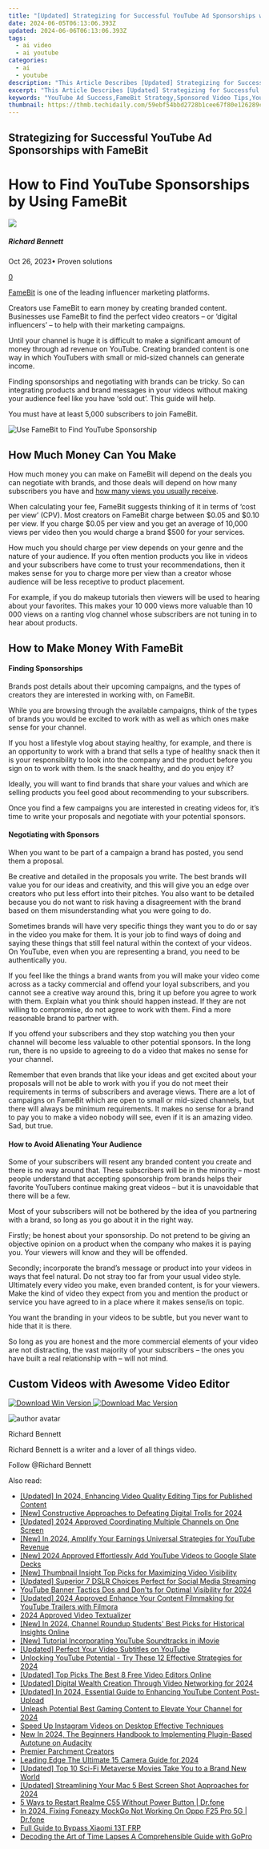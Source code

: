 ```yaml
---
title: "[Updated] Strategizing for Successful YouTube Ad Sponsorships with FameBit"
date: 2024-06-05T06:13:06.393Z
updated: 2024-06-06T06:13:06.393Z
tags:
  - ai video
  - ai youtube
categories:
  - ai
  - youtube
description: "This Article Describes [Updated] Strategizing for Successful YouTube Ad Sponsorships with FameBit"
excerpt: "This Article Describes [Updated] Strategizing for Successful YouTube Ad Sponsorships with FameBit"
keywords: "YouTube Ad Success,FameBit Strategy,Sponsored Video Tips,YouTube AdGains,Branded Content Pros,FameBit Marketing,Effective Ad Sponsorship"
thumbnail: https://thmb.techidaily.com/59ebf54bbd2728b1cee67f80e126289c9f6737977aace37b8f0906719738cd6b.jpg
---
```


## Strategizing for Successful YouTube Ad Sponsorships with FameBit

# How to Find YouTube Sponsorships by Using FameBit

![](https://images.wondershare.com/filmora/article-images/richard-bennett.jpg)

##### Richard Bennett

 Oct 26, 2023• Proven solutions

[0](#commentsBoxSeoTemplate)

[FameBit](https://famebit.com/) is one of the leading influencer marketing platforms.

Creators use FameBit to earn money by creating branded content. Businesses use FameBit to find the perfect video creators – or ‘digital influencers’ – to help with their marketing campaigns.

Until your channel is huge it is difficult to make a significant amount of money through ad revenue on YouTube. Creating branded content is one way in which YouTubers with small or mid-sized channels can generate income.

Finding sponsorships and negotiating with brands can be tricky. So can integrating products and brand messages in your videos without making your audience feel like you have ‘sold out’. This guide will help.

You must have at least 5,000 subscribers to join FameBit.

![Use FameBit to Find YouTube Sponsorship](https://images.wondershare.com/filmora/article-images/use-famebit-find-youtube-sponsorship.jpg)

## How Much Money Can You Make

How much money you can make on FameBit will depend on the deals you can negotiate with brands, and those deals will depend on how many subscribers you have and [how many views you usually receive](https://tools.techidaily.com/wondershare/filmora/download/).

When calculating your fee, FameBit suggests thinking of it in terms of ‘cost per view’ (CPV). Most creators on FameBit charge between $0.05 and $0.10 per view. If you charge $0.05 per view and you get an average of 10,000 views per video then you would charge a brand $500 for your services.

How much you should charge per view depends on your genre and the nature of your audience. If you often mention products you like in videos and your subscribers have come to trust your recommendations, then it makes sense for you to charge more per view than a creator whose audience will be less receptive to product placement.

For example, if you do makeup tutorials then viewers will be used to hearing about your favorites. This makes your 10 000 views more valuable than 10 000 views on a ranting vlog channel whose subscribers are not tuning in to hear about products.

## How to Make Money With FameBit

#### Finding Sponsorships

Brands post details about their upcoming campaigns, and the types of creators they are interested in working with, on FameBit.

While you are browsing through the available campaigns, think of the types of brands you would be excited to work with as well as which ones make sense for your channel.

If you host a lifestyle vlog about staying healthy, for example, and there is an opportunity to work with a brand that sells a type of healthy snack then it is your responsibility to look into the company and the product before you sign on to work with them. Is the snack healthy, and do you enjoy it?

Ideally, you will want to find brands that share your values and which are selling products you feel good about recommending to your subscribers.

Once you find a few campaigns you are interested in creating videos for, it’s time to write your proposals and negotiate with your potential sponsors.

#### Negotiating with Sponsors

When you want to be part of a campaign a brand has posted, you send them a proposal.

Be creative and detailed in the proposals you write. The best brands will value you for our ideas and creativity, and this will give you an edge over creators who put less effort into their pitches. You also want to be detailed because you do not want to risk having a disagreement with the brand based on them misunderstanding what you were going to do.

Sometimes brands will have very specific things they want you to do or say in the video you make for them. It is your job to find ways of doing and saying these things that still feel natural within the context of your videos. On YouTube, even when you are representing a brand, you need to be authentically you.

If you feel like the things a brand wants from you will make your video come across as a tacky commercial and offend your loyal subscribers, and you cannot see a creative way around this, bring it up before you agree to work with them. Explain what you think should happen instead. If they are not willing to compromise, do not agree to work with them. Find a more reasonable brand to partner with.

If you offend your subscribers and they stop watching you then your channel will become less valuable to other potential sponsors. In the long run, there is no upside to agreeing to do a video that makes no sense for your channel.

Remember that even brands that like your ideas and get excited about your proposals will not be able to work with you if you do not meet their requirements in terms of subscribers and average views. There are a lot of campaigns on FameBit which are open to small or mid-sized channels, but there will always be minimum requirements. It makes no sense for a brand to pay you to make a video nobody will see, even if it is an amazing video. Sad, but true.

#### How to Avoid Alienating Your Audience

Some of your subscribers will resent any branded content you create and there is no way around that. These subscribers will be in the minority – most people understand that accepting sponsorship from brands helps their favorite YouTubers continue making great videos – but it is unavoidable that there will be a few.

Most of your subscribers will not be bothered by the idea of you partnering with a brand, so long as you go about it in the right way.

Firstly; be honest about your sponsorship. Do not pretend to be giving an objective opinion on a product when the company who makes it is paying you. Your viewers will know and they will be offended.

Secondly; incorporate the brand’s message or product into your videos in ways that feel natural. Do not stray too far from your usual video style. Ultimately every video you make, even branded content, is for your viewers. Make the kind of video they expect from you and mention the product or service you have agreed to in a place where it makes sense/is on topic.

You want the branding in your videos to be subtle, but you never want to hide that it is there.

So long as you are honest and the more commercial elements of your video are not distracting, the vast majority of your subscribers – the ones you have built a real relationship with – will not mind.

## Custom Videos with Awesome Video Editor

[![Download Win Version](https://images.wondershare.com/filmora/guide/download-btn-win.jpg) ](https://tools.techidaily.com/wondershare/filmora/download/) [![Download Mac Version](https://images.wondershare.com/filmora/guide/download-btn-mac.jpg) ](https://tools.techidaily.com/wondershare/filmora/download/)

![author avatar](https://images.wondershare.com/filmora/article-images/richard-bennett.jpg)

Richard Bennett

Richard Bennett is a writer and a lover of all things video.

Follow @Richard Bennett

<span class="atpl-alsoreadstyle">Also read:</span>
<div><ul>
<li><a href="https://facebook-record-videos.techidaily.com/updated-in-2024-enhancing-video-quality-editing-tips-for-published-content/"><u>[Updated] In 2024, Enhancing Video Quality  Editing Tips for Published Content</u></a></li>
<li><a href="https://facebook-record-videos.techidaily.com/new-constructive-approaches-to-defeating-digital-trolls-for-2024/"><u>[New] Constructive Approaches to Defeating Digital Trolls for 2024</u></a></li>
<li><a href="https://facebook-record-videos.techidaily.com/updated-2024-approved-coordinating-multiple-channels-on-one-screen/"><u>[Updated] 2024 Approved  Coordinating Multiple Channels on One Screen</u></a></li>
<li><a href="https://facebook-record-videos.techidaily.com/new-in-2024-amplify-your-earnings-universal-strategies-for-youtube-revenue/"><u>[New] In 2024, Amplify Your Earnings  Universal Strategies for YouTube Revenue</u></a></li>
<li><a href="https://facebook-record-videos.techidaily.com/new-2024-approved-effortlessly-add-youtube-videos-to-google-slate-decks/"><u>[New] 2024 Approved  Effortlessly Add YouTube Videos to Google Slate Decks</u></a></li>
<li><a href="https://facebook-record-videos.techidaily.com/new-thumbnail-insight-top-picks-for-maximizing-video-visibility/"><u>[New] Thumbnail Insight  Top Picks for Maximizing Video Visibility</u></a></li>
<li><a href="https://facebook-record-videos.techidaily.com/updated-superior-7-dslr-choices-perfect-for-social-media-streaming/"><u>[Updated] Superior 7 DSLR Choices Perfect for Social Media Streaming</u></a></li>
<li><a href="https://facebook-record-videos.techidaily.com/youtube-banner-tactics-dos-and-donts-for-optimal-visibility-for-2024/"><u>YouTube Banner Tactics  Dos and Don'ts for Optimal Visibility for 2024</u></a></li>
<li><a href="https://facebook-record-videos.techidaily.com/updated-2024-approved-enhance-your-content-filmmaking-for-youtube-trailers-with-filmora/"><u>[Updated] 2024 Approved  Enhance Your Content  Filmmaking for YouTube Trailers with Filmora</u></a></li>
<li><a href="https://facebook-record-videos.techidaily.com/2024-approved-video-textualizer/"><u>2024 Approved  Video Textualizer</u></a></li>
<li><a href="https://facebook-record-videos.techidaily.com/new-in-2024-channel-roundup-students-best-picks-for-historical-insights-online/"><u>[New] In 2024, Channel Roundup  Students' Best Picks for Historical Insights Online</u></a></li>
<li><a href="https://facebook-record-videos.techidaily.com/new-tutorial-incorporating-youtube-soundtracks-in-imovie/"><u>[New] Tutorial  Incorporating YouTube Soundtracks in iMovie</u></a></li>
<li><a href="https://facebook-record-videos.techidaily.com/updated-perfect-your-video-subtitles-on-youtube/"><u>[Updated] Perfect Your Video Subtitles on YouTube</u></a></li>
<li><a href="https://facebook-record-videos.techidaily.com/unlocking-youtube-potential-try-these-12-effective-strategies-for-2024/"><u>Unlocking YouTube Potential - Try These 12 Effective Strategies for 2024</u></a></li>
<li><a href="https://facebook-record-videos.techidaily.com/updated-top-picks-the-best-8-free-video-editors-online/"><u>[Updated] Top Picks  The Best 8 Free Video Editors Online</u></a></li>
<li><a href="https://facebook-record-videos.techidaily.com/updated-digital-wealth-creation-through-video-networking-for-2024/"><u>[Updated] Digital Wealth Creation Through Video Networking for 2024</u></a></li>
<li><a href="https://facebook-record-videos.techidaily.com/updated-in-2024-essential-guide-to-enhancing-youtube-content-post-upload/"><u>[Updated] In 2024, Essential Guide to Enhancing YouTube Content Post-Upload</u></a></li>
<li><a href="https://facebook-record-videos.techidaily.com/unleash-potential-best-gaming-content-to-elevate-your-channel-for-2024/"><u>Unleash Potential  Best Gaming Content to Elevate Your Channel for 2024</u></a></li>
<li><a href="https://instagram-video-files.techidaily.com/speed-up-instagram-videos-on-desktop-effective-techniques/"><u>Speed Up Instagram Videos on Desktop  Effective Techniques</u></a></li>
<li><a href="https://audio-shaping.techidaily.com/new-in-2024-the-beginners-handbook-to-implementing-plugin-based-autotune-on-audacity/"><u>New In 2024, The Beginners Handbook to Implementing Plugin-Based Autotune on Audacity</u></a></li>
<li><a href="https://extra-resources.techidaily.com/premier-parchment-creators/"><u>Premier Parchment Creators</u></a></li>
<li><a href="https://extra-guidance.techidaily.com/leading-edge-the-ultimate-15-camera-guide-for-2024/"><u>Leading Edge  The Ultimate 15 Camera Guide for 2024</u></a></li>
<li><a href="https://some-approaches.techidaily.com/updated-top-10-sci-fi-metaverse-movies-take-you-to-a-brand-new-world/"><u>[Updated] Top 10 Sci-Fi Metaverse Movies Take You to a Brand New World</u></a></li>
<li><a href="https://screen-capture.techidaily.com/updated-streamlining-your-mac-5-best-screen-shot-approaches-for-2024/"><u>[Updated] Streamlining Your Mac  5 Best Screen Shot Approaches for 2024</u></a></li>
<li><a href="https://phone-solutions.techidaily.com/5-ways-to-restart-realme-c55-without-power-button-drfone-by-drfone-reset-android-reset-android/"><u>5 Ways to Restart Realme C55 Without Power Button | Dr.fone</u></a></li>
<li><a href="https://review-topics.techidaily.com/in-2024-fixing-foneazy-mockgo-not-working-on-oppo-f25-pro-5g-drfone-by-drfone-virtual-android/"><u>In 2024, Fixing Foneazy MockGo Not Working On Oppo F25 Pro 5G | Dr.fone</u></a></li>
<li><a href="https://bypass-frp.techidaily.com/full-guide-to-bypass-xiaomi-13t-frp-by-drfone-android/"><u>Full Guide to Bypass Xiaomi 13T FRP</u></a></li>
<li><a href="https://extra-tips.techidaily.com/decoding-the-art-of-time-lapses-a-comprehensible-guide-with-gopro/"><u>Decoding the Art of Time Lapses  A Comprehensible Guide with GoPro</u></a></li>
</ul></div>

<ins class="adsbygoogle"
      style="display:block"
      data-ad-client="ca-pub-7571918770474297"
      data-ad-slot="8358498916"
      data-ad-format="auto"
      data-full-width-responsive="true"></ins>